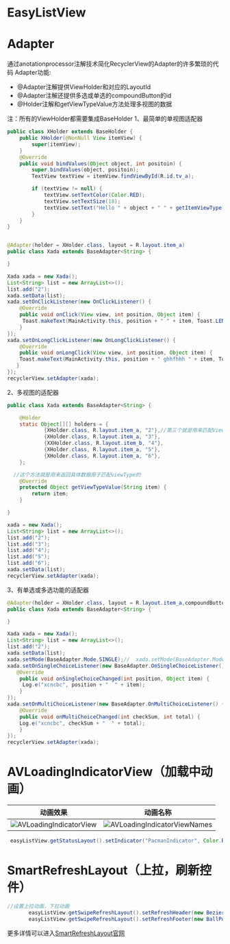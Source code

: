 # EasyListView
# Adapter
  通过anotationprocessor注解技术简化RecyclerView的Adapter的许多繁琐的代码
Adapter功能:
  - @Adapter注解提供ViewHolder和对应的LayoutId
  - @Adapter注解还提供多选或单选的compoundButton的id
  - @Holder注解和getViewTypeValue方法处理多视图的数据


注：所有的ViewHolder都需要集成BaseHolder
1、最简单的单视图适配器
```java
public class XHolder extends BaseHolder {
    public XHolder(@NonNull View itemView) {
        super(itemView);
    }
    @Override
    public void bindValues(Object object, int positoin) {
        super.bindValues(object, positoin);
        TextView textView = itemView.findViewById(R.id.tv_a);

        if (textView != null) {
            textView.setTextColor(Color.RED);
            textView.setTextSize(18);
            textView.setText("Hello " + object + " " + getItemViewType());
        }
    }
}


@Adapter(holder = XHolder.class, layout = R.layout.item_a)
public class Xada extends BaseAdapter<String> {

}

Xada xada = new Xada();
List<String> list = new ArrayList<>();
list.add("2");
xada.setData(list);
xada.setOnClickListener(new OnClickListener() {
    @Override
    public void onClick(View view, int position, Object item) {
     Toast.makeText(MainActivity.this, position + " " + item, Toast.LENGTH_SHORT).show();
    }
});
xada.setOnLongClickListener(new OnLongClickListener() {
    @Override
    public void onLongClick(View view, int position, Object item) {
    Toast.makeText(MainActivity.this, position + " ghhfhhh " + item, Toast.LENGTH_SHORT).show();
   }
});
recyclerView.setAdapter(xada);
```

2、多视图的适配器
```java
public class Xada extends BaseAdapter<String> {

    @Holder
    static Object[][] holders = {
            {XHolder.class, R.layout.item_a, "2"},//第三个就是用来匹配ViewType
            {XHolder.class, R.layout.item_a, "3"},
            {XXHolder.class, R.layout.item_b, "4"},
            {XHolder.class, R.layout.item_a, "5"},
            {XHolder.class, R.layout.item_a, "6"},
    };

  //这个方法就是用来返回具体数据用于匹配viewType的
    @Override
    protected Object getViewTypeValue(String item) {
        return item;
    }

}

xada = new Xada();
List<String> list = new ArrayList<>();
list.add("2");
list.add("3");
list.add("4");
list.add("5");
list.add("6");
xada.setData(list);
recyclerView.setAdapter(xada);
```
3、有单选或多选功能的适配器
```java
@Adapter(holder = XHolder.class, layout = R.layout.item_a,compoundButton = R.id.radio_button_a)//compoundButton指定单选或者多选的选择按钮控件ID
public class Xada extends BaseAdapter<String> {

}

Xada xada = new Xada();
List<String> list = new ArrayList<>();
list.add("2");
xada.setData(list);
xada.setMode(BaseAdapter.Mode.SINGLE);//  xada.setMode(BaseAdapter.Mode.MULTI);
xada.setOnSingleChoiceListener(new BaseAdapter.OnSingleChoiceListener() {//单选的监听器
   @Override
    public void onSingleChoiceChanged(int position, Object item) {
     Log.e("xcncbc", position + "  " + item);
    }
});
xada.setOnMultiChoiceListener(new BaseAdapter.OnMultiChoiceListener() {//多选的监听器
    @Override
    public void onMultiChoiceChanged(int checkSum, int total) {
    Log.e("xcncbc", checkSum + "  " + total);
    }
});
recyclerView.setAdapter(xada);
```


# AVLoadingIndicatorView（加载中动画）
 | 动画效果 | 动画名称 |
| :------:| :------: |
| ![AVLoadingIndicatorView](https://img-blog.csdnimg.cn/20181105103212711.gif )  |  ![AVLoadingIndicatorViewNames](https://img-blog.csdnimg.cn/20181105103320815.png?x-oss-process=image/watermark,type_ZmFuZ3poZW5naGVpdGk,shadow_10,text_aHR0cHM6Ly9ibG9nLmNzZG4ubmV0L2xvdmVsaXdlbnlhbjIwMTI=,size_16,color_FFFFFF,t_70 )


```java
 easyListView.getStatusLayout().setIndicator("PacmanIndicator", Color.RED);
```

# SmartRefreshLayout（上拉，刷新控件）
```java
//设置上拉动画，下拉动画
       easyListView.getSwipeRefreshLayout().setRefreshHeader(new BezierRadarHeader(this));
       easyListView.getSwipeRefreshLayout().setRefreshFooter(new BallPulseFooter(this));
```
更多详情可以进入[SmartRefreshLayout官网](https://github.com/scwang90/SmartRefreshLayout)
